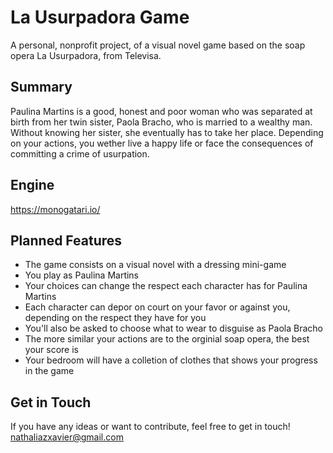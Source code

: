 # La Usurpadora Game
A personal, nonprofit project, of a visual novel game based on the soap opera La Usurpadora, from Televisa.

## Summary
Paulina Martins is a good, honest and poor woman who was separated at birth from her twin sister, Paola Bracho, who is married to a wealthy man.
Without knowing her sister, she eventually has to take her place. Depending on your actions, you wether live a happy life or face the consequences of committing a crime of usurpation.

## Engine
https://monogatari.io/

## Planned Features
- The game consists on a visual novel with a dressing mini-game
- You play as Paulina Martins
- Your choices can change the respect each character has for Paulina Martins
- Each character can depor on court on your favor or against you, depending on the respect they have for you
- You'll also be asked to choose what to wear to disguise as Paola Bracho
- The more similar your actions are to the orginial soap opera, the best your score is
- Your bedroom will have a colletion of clothes that shows your progress in the game


## Get in Touch
If you have any ideas or want to contribute, feel free to get in touch! nathaliazxavier@gmail.com